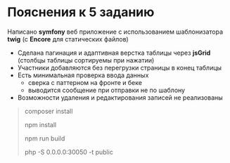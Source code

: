 # Пояснения к 5 заданию
Написано **symfony** веб приложение с использованием шаблонизатора **twig** (с **Encore** для статических файлов)
* Сделана пагинация и адаптивная верстка таблицы через **jsGrid** (столбцы таблицы сортируемы при нажатии)
* Участники добавляются без перегрузки страницы в конец таблицы
* Есть минимальная проверка ввода данных 
  * сверка с паттерном на фронте и беке
  * выводится сообщение при отправки не 
    по шаблону
* Возможности удаления и редактирования записей не реализованы


> composer install
> 
> npm install
> 
> npm run build
> 
> php -S 0.0.0.0:30050 -t public

